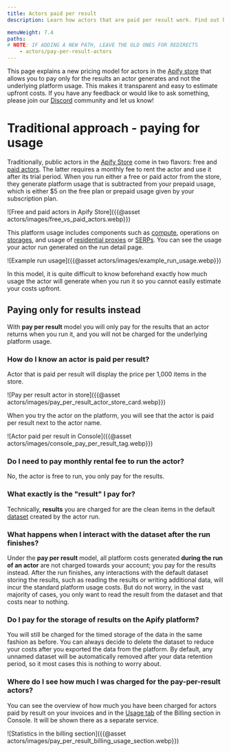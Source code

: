 ```yaml
---
title: Actors paid per result
description: Learn how actors that are paid per result work. Find out how this differ from the traditional "pay for usage" model and how this benefits you.

menuWeight: 7.4
paths:
# NOTE: IF ADDING A NEW PATH, LEAVE THE OLD ONES FOR REDIRECTS
    - actors/pay-per-result-actors
---
```


This page explains a new pricing model for actors in the [Apify store](https://apify.com/store) that allows you to pay only for the results an actor generates and not the underlying platform usage.
This makes it transparent and easy to estimate upfront costs. If you have any feedback or would like to ask something, please join our [Discord](https://discord.gg/qkMS6pU4cF) community and let us know!

# Traditional approach - paying for usage

Traditionally, public actors in the [Apify Store](https://apify.com/store) come in two flavors: free and [paid actors](https://docs.apify.com/platform/actors/paid-actors). The latter requires a monthly fee to rent the actor and use it after its trial period. When you run either a free or paid actor from the store, they generate platform usage that is subtracted from your prepaid usage, which is either $5 on the free plan or prepaid usage given by your subscription plan.

![Free and paid actors in Apify Store]({{@asset actors/images/free_vs_paid_actors.webp}})

This platform usage includes components such as [compute](https://docs.apify.com/platform/actors/running/compute-units), operations on [storages](https://docs.apify.com/platform/storage), and usage of [residential proxies](https://docs.apify.com/platform/proxy/residential-proxy) or [SERPs](<https://docs.apify.com/platform/proxy/google-serp-proxy>). You can see the usage your actor run generated on the run detail page.

![Example run usage]({{@asset actors/images/example_run_usage.webp}})

In this model, it is quite difficult to know beforehand exactly how much usage the actor will generate when you run it so you cannot easily estimate your costs upfront.

## Paying only for results instead

With **pay per result** model you will only pay for the results that an actor returns when you run it, and you will not be charged for the underlying platform usage.

<!-- TODO - add a bit about the ability to set the maximum limits actor should return -->

### How do I know an actor is paid per result?
Actor that is paid per result will display the price per 1,000 items in the store.

![Pay per result actor in store]({{@asset actors/images/pay_per_result_actor_store_card.webp}})

When you try the actor on the platform, you will see that the actor is paid per result next to the actor name.

![Actor paid per result in Console]({{@asset actors/images/console_pay_per_result_tag.webp}})

### Do I need to pay monthly rental fee to run the actor?
No, the actor is free to run, you only pay for the results.

### What exactly is the "result" I pay for?
Technically, **results** you are charged for are the clean items in the default [dataset](https://docs.apify.com/platform/storage/dataset) created by the actor run.

### What happens when I interact with the dataset after the run finishes?
Under the **pay per result** model, all platform costs generated **during the run of an actor** are not charged towards your account; you pay for the results instead. After the run finishes,
any interactions with the default dataset storing the results, such as reading the results or writing additional data, will incur the standard platform usage costs. But do not worry, in the vast majority
of cases, you only want to read the result from the dataset and that costs near to nothing.

### Do I pay for the storage of results on the Apify platform?
You will still be charged for the timed storage of the data in the same fashion as before. You can always decide to delete the dataset to reduce your costs after you exported the data from the platform. By default, any unnamed dataset will be automatically removed after your data retention period, so it most cases this is nothing to worry about.

### Where do I see how much I was charged for the pay-per-result actors?
You can see the overview of how much you have been charged for actors paid by result on your invoices and in the [Usage tab](https://console.apify.com/billing) of the Billing section in Console. It will be shown there as a separate service.

![Statistics in the billing section]({{@asset actors/images/pay_per_result_billing_usage_section.webp}})

<!-- TODO - add info about where to see this at per-actor level -->
<!-- TODO - add info about how to see this on run detail -->

